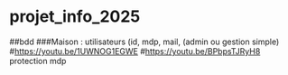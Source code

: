 # projet_info_2025

##bdd
###Maison : utilisateurs (id, mdp, mail, (admin ou gestion simple)
#https://youtu.be/1UWNOG1EGWE
#https://youtu.be/BPbpsTJRyH8 protection mdp
